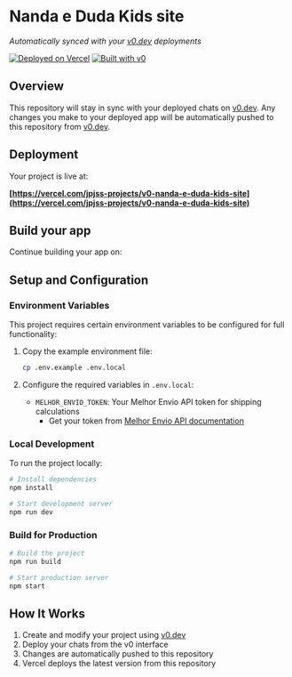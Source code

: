 # Nanda e Duda Kids site

*Automatically synced with your [v0.dev](https://v0.dev) deployments*

[![Deployed on Vercel](https://img.shields.io/badge/Deployed%20on-Vercel-black?style=for-the-badge&logo=vercel)](https://vercel.com/jpjss-projects/v0-nanda-e-duda-kids-site)
[![Built with v0](https://img.shields.io/badge/Built%20with-v0.dev-black?style=for-the-badge)](https://v0.dev/chat/projects/nunYR2y2aZb)

## Overview

This repository will stay in sync with your deployed chats on [v0.dev](https://v0.dev).
Any changes you make to your deployed app will be automatically pushed to this repository from [v0.dev](https://v0.dev).

## Deployment

Your project is live at:

**[https://vercel.com/jpjss-projects/v0-nanda-e-duda-kids-site](https://vercel.com/jpjss-projects/v0-nanda-e-duda-kids-site)**

## Build your app

Continue building your app on:

## Setup and Configuration

### Environment Variables

This project requires certain environment variables to be configured for full functionality:

1. Copy the example environment file:
   ```bash
   cp .env.example .env.local
   ```

2. Configure the required variables in `.env.local`:
   - `MELHOR_ENVIO_TOKEN`: Your Melhor Envio API token for shipping calculations
     - Get your token from [Melhor Envio API documentation](https://melhorenvio.com.br/docs/authentication)

### Local Development

To run the project locally:

```bash
# Install dependencies
npm install

# Start development server
npm run dev
```

### Build for Production

```bash
# Build the project
npm run build

# Start production server
npm start
```



## How It Works

1. Create and modify your project using [v0.dev](https://v0.dev)
2. Deploy your chats from the v0 interface
3. Changes are automatically pushed to this repository
4. Vercel deploys the latest version from this repository
